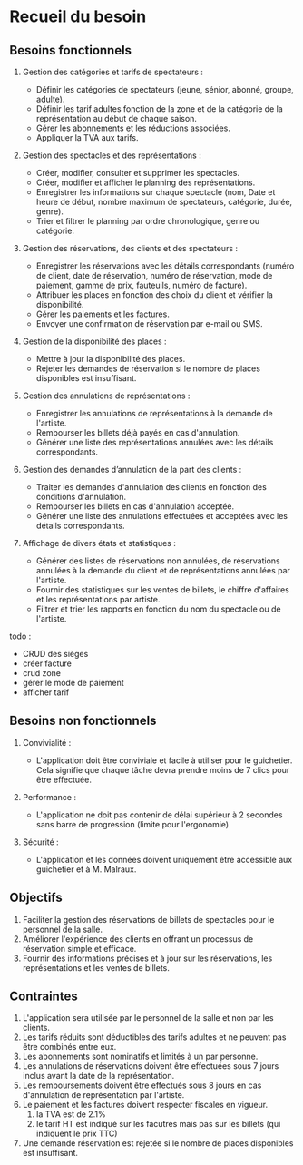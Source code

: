 # Recueil du besoin

## Besoins fonctionnels

1. Gestion des catégories et tarifs de spectateurs :
   - Définir les catégories de spectateurs (jeune, sénior, abonné, groupe, adulte).
   - Définir les tarif adultes fonction de la zone et de la catégorie de la représentation au début de chaque saison.
   - Gérer les abonnements et les réductions associées.
   - Appliquer la TVA aux tarifs.

2. Gestion des spectacles et des représentations :
   - Créer, modifier, consulter et supprimer les spectacles.
   - Créer, modifier et afficher le planning des représentations.
   - Enregistrer les informations sur chaque spectacle (nom, Date et heure de début, nombre maximum de spectateurs, catégorie, durée, genre).
   - Trier et filtrer le planning par ordre chronologique, genre ou catégorie.

3. Gestion des réservations, des clients et des spectateurs :
   - Enregistrer les réservations avec les détails correspondants (numéro de client, date de réservation, numéro de réservation, mode de paiement, gamme de prix, fauteuils, numéro de facture).
   - Attribuer les places en fonction des choix du client et vérifier la disponibilité.
   - Gérer les paiements et les factures.
   - Envoyer une confirmation de réservation par e-mail ou SMS.

4. Gestion de la disponibilité des places :
   - Mettre à jour la disponibilité des places.
   - Rejeter les demandes de réservation si le nombre de places disponibles est insuffisant.

5. Gestion des annulations de représentations :
   - Enregistrer les annulations de représentations à la demande de l'artiste.
   - Rembourser les billets déjà payés en cas d'annulation.
   - Générer une liste des représentations annulées avec les détails correspondants.

5. Gestion des demandes d’annulation de la part des clients :
   - Traiter les demandes d'annulation des clients en fonction des conditions d'annulation.
   - Rembourser les billets en cas d'annulation acceptée.
   - Générer une liste des annulations effectuées et acceptées avec les détails correspondants.

6. Affichage de divers états et statistiques :
   - Générer des listes de réservations non annulées, de réservations annulées à la demande du client et de représentations annulées par l'artiste.
   - Fournir des statistiques sur les ventes de billets, le chiffre d'affaires et les représentations par artiste.
   - Filtrer et trier les rapports en fonction du nom du spectacle ou de l'artiste.

todo :

- CRUD des sièges
- créer facture
- crud zone
- gérer le mode de paiement
- afficher tarif

## Besoins non fonctionnels

1. Convivialité :
   - L'application doit être conviviale et facile à utiliser pour le guichetier. Cela signifie que chaque tâche devra prendre moins de 7 clics pour être effectuée.

2. Performance :
   - L'application ne doit pas contenir de délai supérieur à 2 secondes sans barre de progression (limite pour l'ergonomie)

3. Sécurité :
   - L'application et les données doivent uniquement être accessible aux guichetier et à M. Malraux.

## Objectifs

1. Faciliter la gestion des réservations de billets de spectacles pour le personnel de la salle.
2. Améliorer l'expérience des clients en offrant un processus de réservation simple et efficace.
3. Fournir des informations précises et à jour sur les réservations, les représentations et les ventes de billets.

## Contraintes

1. L'application sera utilisée par le personnel de la salle et non par les clients.
2. Les tarifs réduits sont déductibles des tarifs adultes et ne peuvent pas être combinés entre eux.
3. Les abonnements sont nominatifs et limités à un par personne.
4. Les annulations de réservations doivent être effectuées sous 7 jours inclus avant la date de la représentation.
5. Les remboursements doivent être effectués sous 8 jours en cas d'annulation de représentation par l'artiste.
6. Le paiement et les factures doivent respecter fiscales en vigueur.
    1. la TVA est de 2.1%
    2. le tarif HT est indiqué sur les facutres mais pas sur les billets (qui indiquent le prix TTC)
7. Une demande réservation est rejetée si le nombre de places disponibles est insuffisant.
